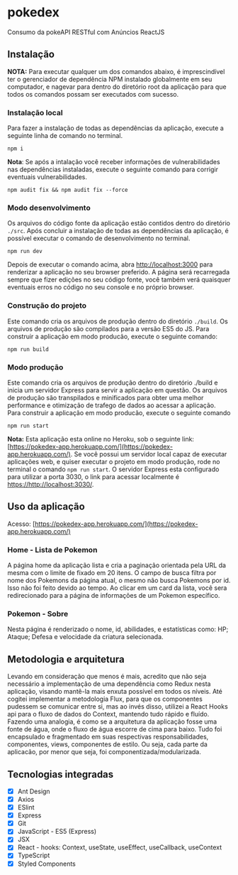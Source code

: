 # pokedex

Consumo da pokeAPI RESTful com Anúncios ReactJS

## Instalação

**NOTA:** Para executar qualquer um dos comandos abaixo, é imprescindível ter o gerenciador de dependência NPM instalado globalmente em seu computador, e nagevar para dentro do diretório root da aplicação para que todos os comandos possam ser executados com sucesso.

### Instalação local

Para fazer a instalação de todas as dependências da aplicação, execute a seguinte linha de comando no terminal.

    npm i

**Nota**: Se após a intalação você receber informações de vulnerabilidades nas dependências instaladas, execute o seguinte comando para corrigir eventuais vulnerabilidades.

    npm audit fix && npm audit fix --force

### Modo desenvolvimento

Os arquivos do código fonte da aplicação estão contidos dentro do diretório `./src`.
Após concluir a instalação de todas as dependências da aplicação, é possível executar o comando de desenvolvimento no terminal.

    npm run dev

Depois de executar o comando acima, abra [http://localhost:3000](http://localhost:3000) para renderizar a aplicação no seu browser preferido.
A página será recarregada sempre que fizer edições no seu código fonte, você também verá quaisquer eventuais erros no código no seu console e no próprio browser.

### Construção do projeto

Este comando cria os arquivos de produção dentro do diretório `./build`. Os arquivos de produção são compilados para a versão ES5 do JS.
Para construir a aplicação em modo producão, execute o seguinte comando:

    npm run build

### Modo produção

Este comando cria os arquivos de produção dentro do diretório ./build e inicia um servidor Express para servir a aplicação em questão. Os arquivos de produção são transpilados e minificados para obter uma melhor performance e otimização de trafego de dados ao acessar a aplicação. Para construir a aplicação em modo producão, execute o seguinte comando

    npm run start

**Nota:** Esta aplicação esta online no Heroku, sob o seguinte link: [https://pokedex-app.herokuapp.com/](https://pokedex-app.herokuapp.com/). Se você possui um servidor local capaz de executar aplicações web, e quiser executar o projeto em modo produção, rode no terminal o comando `npm run start`. O servidor Express esta configurado para utilizar a porta 3030, o link para acessar localmente é [https://http://localhost:3030/](https://http://localhost:3030/).

## Uso da aplicação

Acesso: [https://pokedex-app.herokuapp.com/](https://pokedex-app.herokuapp.com/)

### Home - Lista de Pokemon

A página home da aplicação lista e cria a paginação orientada pela URL da mesma com o limite de fixado em 20 itens. O campo de busca filtra por nome dos Pokemons da página atual, o mesmo não busca Pokemons por id. Isso não foi feito devido ao tempo.
Ao clicar em um card da lista, você sera redirecionado para a página de informações de um Pokemon específico.

### Pokemon - Sobre

Nesta página é renderizado o nome, id, abilidades, e estatísticas como: HP; Ataque; Defesa e velocidade da criatura selecionada.

## Metodologia e arquitetura

Levando em consideração que menos é mais, acredito que não seja necessário a implementação de uma dependência como Redux nesta aplicação, visando mantê-la mais enxuta possível em todos os níveis. Até cogitei implementar a metodologia Flux, para que os componentes pudessem se comunicar entre si, mas ao invés disso, utilizei a React Hooks api para o fluxo de dados do Context, mantendo tudo rápido e fluído. Fazendo uma analogia, é como se a arquitetura da aplicação fosse uma fonte de água, onde o fluxo de água escorre de cima para baixo. Tudo foi encapsulado e fragmentado em suas respectivas responsabilidades, componentes, views, componentes de estilo. Ou seja, cada parte da aplicacão, por menor que seja, foi componentizada/modularizada.

## Tecnologias integradas

- [x] Ant Design
- [x] Axios
- [x] ESlint
- [x] Express
- [x] Git
- [x] JavaScript - ES5 (Express)
- [x] JSX
- [x] React - hooks: Context, useState, useEffect, useCallback, useContext
- [x] TypeScript
- [x] Styled Components
